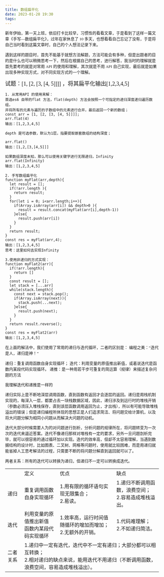 ```yaml
---
title: 数组扁平化
date: 2023-01-28 19:30
tags:
---
```


<font face="STCAIYUN" size="2">新年伊始，第一天上班，依旧打卡比较早，习惯性的看看文章，于是看到了这样一篇文章《手写—数组扁平化》，过年在家休息了 10 多天，也想看看自己忘记了没有，于是将自己当时看到这篇文章时，自己的个人想法记录下来。</font>

<font face="STCAIYUN" size="2">遇到这样的题目时，首先不能基于就想方法解题，方法可能会有多种，但是出题者的目的是什么也可以稍微思考一下，然后在根据自己的思考，进行解答，我当时的理解就是首先要考的就是对常用 API 的使用和理解，其次就是不用 API 自己实现，最后就是如果出现多种实现方式，对不同实现方式的一个理解。</font>

<font face="STCAIYUN" size="4"><p>试题：[1, [2, [3, [4, 5]]]] ，将其扁平化输出[1,2,3,4,5]</p></font>

```
1. 从常用API 的使用来解：
首选es6 自带的flat 方法，flat(depth) 方法会按照一个可指定的递归深度递归遍历数组，
并将所有的元素与遍历的子数组中的元素进行合并，最后返回一个新的数组；
const arr = [1, [2, [3, [4, 5]]]];
arr.flat(4)
输出：[1,2,3,4,5]

depth 是可选参数，默认为1层，指要提取嵌套数组的结构深度；

arr.flat()
输出：[1,2,[3,[4,5]]]

如果数组深度未知，那么可以使用关键字进行无限递归，Infinity
arr.flat(Infinity)
输出：[1,2,3,4,5]

2. 手写数组扁平化
function myFlat(arr,depth){
  let result = [];
  if(!arr.length ){
    return result;
  }
  for(let i = 0; i<arr.length;i++){
    if(Array.isArray(arr[i]) && depth>0 ){
      result = result.concat(myFlat(arr[i],depth-1))
    }else{
      result.push(arr[i])
    }
  }
  return result;
}
const res = myFlat(arr,4);
输出：[1,2,3,4,5]
思考：这里如何去实现Infinity

3.使用非递归的方式实现：
function myFlat2(arr){
  if(!arr.length){
    return []
  }
  const result = [];
  let stack = [...arr]
  while(stack.length){
    const next = stack.pop();
    if(Array.isArray(next)){
      stack.push(...next);
    }else{
      result.push(next);
    }
  }
  return result.reverse();
}
const res = myFlat2(arr)
输出：[1,2,3,4,5]

```

<font face="STCAIYUN" size="2">在上面的解法中，我们使用了常用的递归与迭代循环，二者的区别是：
编程之美：“迭代是人，递归是神！”

递归：重复调用函数自身实现循环；
迭代：利用变量的原值推出新值，或着说迭代是函数内某段代码实现循环。
递推：是一种用若干步可重复的简运算（规律）来描述复杂问题的方法

我理解迭代和递推是一样的

递归实际上是不断地深层调用函数，直到函数有返回才会逐层的返回。递归是用栈机制实现的，每深入一层，都要占去一块栈数据区域，因此，递归涉及到运行时的堆栈开销（参数必须压入堆栈保存，直到该层函数调用返回为止，才出栈），所以有可能导致堆栈溢出的错误；但是递归编程所体现的思想正是人们追求简洁、将问题交给计算机，以及将大问题分解为相同小问题从而解决大问题的动机。

迭代大部分时候需要人为的对问题进行剖析，分析问题的规律所在，将问题转变为一次次的迭代来逼近答案。迭代不像递归那样对堆栈有一定的要求，另外一旦问题剖析完毕，就可以很容易的通过循环加以实现。迭代的效率高，但却不太容易理解，当遇到数据结构的设计时，比如图表、二叉树、网格等问题时，使用就比较困难，而是用递归就能省掉人工思考解法的过程，只需要不断的将问题分解直到返回就可以了。

两者关系：所有的迭代可以转换为递归，但递归不一定可以转换成迭代。</font>

<table>
    <th>
        </th><td>定义</td>
        <td>优点</td>
        <td>缺点</td>
    </th>
    <tr>
        <td>递归</td>
        <td>重复调用函数自身实现循环</td>
        <td> 1.用有限的循环语句实现无限集合；<br> 2.易读。</td>
        <td> 1.递归不断调用函数，浪费空间；<br> 2.容易造成堆栈溢出。</td>
    </tr>
    <tr>
        <td>迭代</td>
        <td>利用变量的原值推出新值<br>函数内某段代码实现循环</td>
        <td>1.效率高，运行时间值随循环的增加而增加；<br>2.无额外的开销。</td>
        <td>1.代码难理解；<br>2.不如递归简洁。</td>
    </tr>
    <tr>
        <td>二者关系</td>
        <td colspan="4"> 1.递归中一定有迭代，迭代中不一定有递归；大部分都可以相互转换；<br>2.相对递归的缺点来说，能用迭代不用递归（不断调用函数，浪费空间，容易造成堆栈溢出）。</td>
    </tr>
</table>
